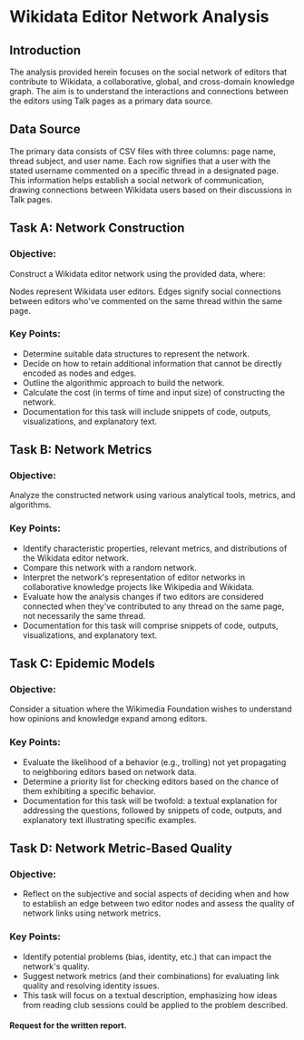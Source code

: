 

# Wikidata Editor Network Analysis

## Introduction

The analysis provided herein focuses on the social network of editors that contribute to Wikidata, a collaborative, global, and cross-domain knowledge graph. The aim is to understand the interactions and connections between the editors using Talk pages as a primary data source.

## Data Source

The primary data consists of CSV files with three columns: page name, thread subject, and user name. Each row signifies that a user with the stated username commented on a specific thread in a designated page. This information helps establish a social network of communication, drawing connections between Wikidata users based on their discussions in Talk pages.

## Task A: Network Construction

### Objective:
Construct a Wikidata editor network using the provided data, where:

Nodes represent Wikidata user editors.
Edges signify social connections between editors who've commented on the same thread within the same page.

### Key Points:
- Determine suitable data structures to represent the network.
- Decide on how to retain additional information that cannot be directly encoded as nodes and edges.
- Outline the algorithmic approach to build the network.
- Calculate the cost (in terms of time and input size) of constructing the network.
- Documentation for this task will include snippets of code, outputs, visualizations, and explanatory text.

## Task B: Network Metrics

### Objective:
Analyze the constructed network using various analytical tools, metrics, and algorithms.

### Key Points:
- Identify characteristic properties, relevant metrics, and distributions of the Wikidata editor network.
- Compare this network with a random network.
- Interpret the network's representation of editor networks in collaborative knowledge projects like Wikipedia and Wikidata.
- Evaluate how the analysis changes if two editors are considered connected when they've contributed to any thread on the same page, not necessarily the same thread.
- Documentation for this task will comprise snippets of code, outputs, visualizations, and explanatory text.

## Task C: Epidemic Models

### Objective:
Consider a situation where the Wikimedia Foundation wishes to understand how opinions and knowledge expand among editors.

### Key Points:
- Evaluate the likelihood of a behavior (e.g., trolling) not yet propagating to neighboring editors based on network data.
- Determine a priority list for checking editors based on the chance of them exhibiting a specific behavior.
- Documentation for this task will be twofold: a textual explanation for addressing the questions, followed by snippets of code, outputs, and explanatory text illustrating specific examples.

## Task D: Network Metric-Based Quality

### Objective:
- Reflect on the subjective and social aspects of deciding when and how to establish an edge between two editor nodes and assess the quality of network links using network metrics.

### Key Points:
- Identify potential problems (bias, identity, etc.) that can impact the network's quality.
- Suggest network metrics (and their combinations) for evaluating link quality and resolving identity issues.
- This task will focus on a textual description, emphasizing how ideas from reading club sessions could be applied to the problem described.

#### Request for the written report.
